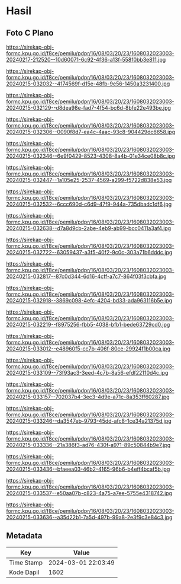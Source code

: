 # Hasil

## Foto C Plano

https://sirekap-obj-formc.kpu.go.id/f8ce/pemilu/pdpr/16/08/03/20/23/1608032023003-20240217-212520--10d60071-6c92-4f36-a13f-558f0bb3e811.jpg

https://sirekap-obj-formc.kpu.go.id/f8ce/pemilu/pdpr/16/08/03/20/23/1608032023003-20240215-032032--4174569f-d15e-48fb-9e56-1450a3231400.jpg

https://sirekap-obj-formc.kpu.go.id/f8ce/pemilu/pdpr/16/08/03/20/23/1608032023003-20240215-032129--d8dea98e-fad7-4f54-bc6d-8bfe22e493be.jpg

https://sirekap-obj-formc.kpu.go.id/f8ce/pemilu/pdpr/16/08/03/20/23/1608032023003-20240215-032306--0090f8d7-ea4c-4aac-93c8-904429dc6658.jpg

https://sirekap-obj-formc.kpu.go.id/f8ce/pemilu/pdpr/16/08/03/20/23/1608032023003-20240215-032346--6e9f0429-8523-4308-8a4b-01e34ce08b8c.jpg

https://sirekap-obj-formc.kpu.go.id/f8ce/pemilu/pdpr/16/08/03/20/23/1608032023003-20240215-032447--1a105e25-2537-4569-a299-f5722d838e53.jpg

https://sirekap-obj-formc.kpu.go.id/f8ce/pemilu/pdpr/16/08/03/20/23/1608032023003-20240215-032532--6ccc690d-c6d9-47f9-944a-735dbadc1df6.jpg

https://sirekap-obj-formc.kpu.go.id/f8ce/pemilu/pdpr/16/08/03/20/23/1608032023003-20240215-032638--d7a8d9cb-2abe-4eb9-ab99-bcc0411a3af4.jpg

https://sirekap-obj-formc.kpu.go.id/f8ce/pemilu/pdpr/16/08/03/20/23/1608032023003-20240215-032722--63059437-a3f5-40f2-9c0c-303a71b6dddc.jpg

https://sirekap-obj-formc.kpu.go.id/f8ce/pemilu/pdpr/16/08/03/20/23/1608032023003-20240215-032817--87c0d344-6d16-4cff-a7c7-864f03f3cbfa.jpg

https://sirekap-obj-formc.kpu.go.id/f8ce/pemilu/pdpr/16/08/03/20/23/1608032023003-20240215-032918--3869c098-4efc-4204-bd33-ada963116b5e.jpg

https://sirekap-obj-formc.kpu.go.id/f8ce/pemilu/pdpr/16/08/03/20/23/1608032023003-20240215-032219--f8975256-fbb5-4038-bfb1-bede63729cd0.jpg

https://sirekap-obj-formc.kpu.go.id/f8ce/pemilu/pdpr/16/08/03/20/23/1608032023003-20240215-033012--e48960f5-cc7b-406f-80ce-29924f1b00ca.jpg

https://sirekap-obj-formc.kpu.go.id/f8ce/pemilu/pdpr/16/08/03/20/23/1608032023003-20240215-033109--73f93ac3-3eed-4c7b-8a56-efdf22110d4c.jpg

https://sirekap-obj-formc.kpu.go.id/f8ce/pemilu/pdpr/16/08/03/20/23/1608032023003-20240215-033157--702037b4-3ec3-4d9e-a71c-8a353ff60287.jpg

https://sirekap-obj-formc.kpu.go.id/f8ce/pemilu/pdpr/16/08/03/20/23/1608032023003-20240215-033246--da3547eb-9793-45dd-afc8-1ce34a21375d.jpg

https://sirekap-obj-formc.kpu.go.id/f8ce/pemilu/pdpr/16/08/03/20/23/1608032023003-20240215-033336--21a386f3-ad76-430f-a971-89c50844b9e7.jpg

https://sirekap-obj-formc.kpu.go.id/f8ce/pemilu/pdpr/16/08/03/20/23/1608032023003-20240215-033436--bfaeea03-46b2-4165-96b6-b4eff4bcaf5b.jpg

https://sirekap-obj-formc.kpu.go.id/f8ce/pemilu/pdpr/16/08/03/20/23/1608032023003-20240215-033537--e50aa07b-c823-4a75-a7ee-5755e4318742.jpg

https://sirekap-obj-formc.kpu.go.id/f8ce/pemilu/pdpr/16/08/03/20/23/1608032023003-20240215-033636--a35d22b1-7a5d-497b-99a8-2e3f9c3e84c3.jpg


## Metadata

| Key        | Value               |
| ---------- | ------------------- |
| Time Stamp | 2024-03-01 22:03:49 |
| Kode Dapil | 1602                |



